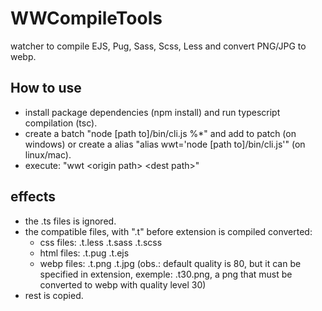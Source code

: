 # WWCompileTools
watcher to compile EJS, Pug, Sass, Scss, Less and convert PNG/JPG to webp.
## How to use
- install package dependencies (npm install) and run typescript compilation (tsc).
- create a batch "node [path to]/bin/cli.js %*" and add to patch (on windows) or create a alias "alias wwt='node [path to]/bin/cli.js'" (on linux/mac).
- execute: "wwt \<origin path\> \<dest path\>"
## effects
- the .ts files is ignored.
- the compatible files, with ".t" before extension is compiled converted:
  - css files: .t.less .t.sass .t.scss
  - html files: .t.pug .t.ejs
  - webp files: .t.png .t.jpg (obs.: default quality is 80, but it can be specified in extension, exemple: .t30.png, a png that must be converted to webp with quality level 30)
- rest is copied.
